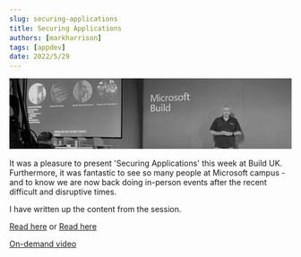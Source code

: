 ```yaml
---
slug: securing-applications
title: Securing Applications
authors: [markharrison]
tags: [appdev]
date: 2022/5/29
---
```


![](images/secapps.png)

It was a pleasure to present 'Securing Applications' this week at Build UK.  Furthermore, it was fantastic to see so many people at Microsoft campus - and to know we are now back doing in-person events after the recent difficult and disruptive times.

I have written up the content from the session.  

[Read here](https://markharrison.io/securing-applications) or [Read here](https://cloudblogs.microsoft.com/industry-blog/en-gb/technetuk/2022/06/07/considerations-for-securing-your-applications/)

[On-demand video](https://www.youtube.com/watch?v=hfHHNclh8Do)
